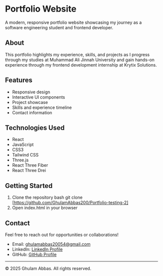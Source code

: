 # Portfolio Website
A modern, responsive portfolio website showcasing my journey as a software engineering student and frontend developer.
## About
This portfolio highlights my experience, skills, and projects as I progress through my studies at Muhammad Ali Jinnah University and gain hands-on experience through my frontend development internship at Krytix Solutions.
## Features
- Responsive design
- Interactive UI components
- Project showcase
- Skills and experience timeline
- Contact information
## Technologies Used
- React
- JavaScript
- CSS3
- Tailwind CSS
- Three.js
- React Three Fiber
- React Three Drei
## Getting Started
1. Clone the repository
bash
git clone [https://github.com/GhulamAbbas200/Portfolio-testing-2]
2. Open index.html in your browser
## Contact
Feel free to reach out for opportunities or collaborations!
-  Email: [ghulamabbas20054@gmail.com](mailto:ghulamabbas20054@gmail.com)
- LinkedIn: [LinkedIn Profile](https://www.linkedin.com/in/ghulam-abbas-khan)
- GitHub: [GitHub Profile](https://github.com/GhulamAbbas200)
---
© 2025 Ghulam Abbas. All rights reserved.

